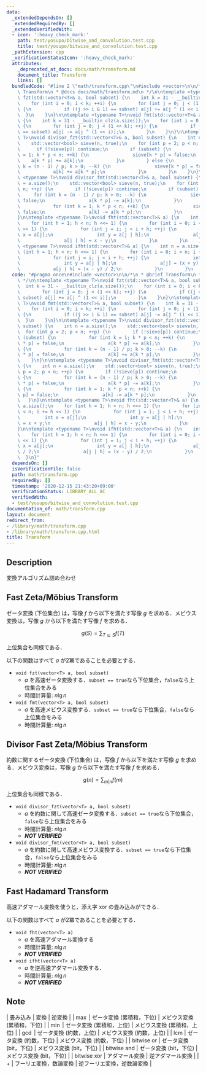 ```yaml
---
data:
  _extendedDependsOn: []
  _extendedRequiredBy: []
  _extendedVerifiedWith:
  - icon: ':heavy_check_mark:'
    path: test/yosupo/bitwise_and_convolution.test.cpp
    title: test/yosupo/bitwise_and_convolution.test.cpp
  _pathExtension: cpp
  _verificationStatusIcon: ':heavy_check_mark:'
  attributes:
    _deprecated_at_docs: docs/math/transform.md
    document_title: Transform
    links: []
  bundledCode: "#line 2 \"math/transform.cpp\"\n#include <vector>\n\n/*\n * @brief\
    \ Transform\n * @docs docs/math/transform.md\n */\n\ntemplate <typename T>\nvoid\
    \ fzt(std::vector<T>& a, bool subset) {\n    int k = 31 - __builtin_clz(a.size());\n\
    \    for (int i = 0; i < k; ++i) {\n        for (int j = 0; j < (1 << k); ++j)\
    \ {\n            if ((j >> i & 1) == subset) a[j] += a[j ^ (1 << i)];\n      \
    \  }\n    }\n}\n\ntemplate <typename T>\nvoid fmt(std::vector<T>& a, bool subset)\
    \ {\n    int k = 31 - __builtin_clz(a.size());\n    for (int i = 0; i < k; ++i)\
    \ {\n        for (int j = 0; j < (1 << k); ++j) {\n            if ((j >> i & 1)\
    \ == subset) a[j] -= a[j ^ (1 << i)];\n        }\n    }\n}\n\ntemplate <typename\
    \ T>\nvoid divisor_fzt(std::vector<T>& a, bool subset) {\n    int n = a.size();\n\
    \    std::vector<bool> sieve(n, true);\n    for (int p = 2; p < n; ++p) {\n  \
    \      if (!sieve[p]) continue;\n        if (subset) {\n            for (int k\
    \ = 1; k * p < n; ++k) {\n                sieve[k * p] = false;\n            \
    \    a[k * p] += a[k];\n            }\n        } else {\n            for (int\
    \ k = (n - 1) / p; k > 0; --k) {\n                sieve[k * p] = false;\n    \
    \            a[k] += a[k * p];\n            }\n        }\n    }\n}\n\ntemplate\
    \ <typename T>\nvoid divisor_fmt(std::vector<T>& a, bool subset) {\n    int n\
    \ = a.size();\n    std::vector<bool> sieve(n, true);\n    for (int p = 2; p <\
    \ n; ++p) {\n        if (!sieve[p]) continue;\n        if (subset) {\n       \
    \     for (int k = (n - 1) / p; k > 0; --k) {\n                sieve[k * p] =\
    \ false;\n                a[k * p] -= a[k];\n            }\n        } else {\n\
    \            for (int k = 1; k * p < n; ++k) {\n                sieve[k * p] =\
    \ false;\n                a[k] -= a[k * p];\n            }\n        }\n    }\n\
    }\n\ntemplate <typename T>\nvoid fht(std::vector<T>& a) {\n    int n = a.size();\n\
    \    for (int h = 1; h < n; h <<= 1) {\n        for (int i = 0; i < n; i += h\
    \ << 1) {\n            for (int j = i; j < i + h; ++j) {\n                int\
    \ x = a[j];\n                int y = a[j | h];\n                a[j] = x + y;\n\
    \                a[j | h] = x - y;\n            }\n        }\n    }\n}\n\ntemplate\
    \ <typename T>\nvoid ifht(std::vector<T>& a) {\n    int n = a.size();\n    for\
    \ (int h = 1; h < n; h <<= 1) {\n        for (int i = 0; i < n; i += h << 1) {\n\
    \            for (int j = i; j < i + h; ++j) {\n                int x = a[j];\n\
    \                int y = a[j | h];\n                a[j] = (x + y) / 2;\n    \
    \            a[j | h] = (x - y) / 2;\n            }\n        }\n    }\n}\n"
  code: "#pragma once\n#include <vector>\n\n/*\n * @brief Transform\n * @docs docs/math/transform.md\n\
    \ */\n\ntemplate <typename T>\nvoid fzt(std::vector<T>& a, bool subset) {\n  \
    \  int k = 31 - __builtin_clz(a.size());\n    for (int i = 0; i < k; ++i) {\n\
    \        for (int j = 0; j < (1 << k); ++j) {\n            if ((j >> i & 1) ==\
    \ subset) a[j] += a[j ^ (1 << i)];\n        }\n    }\n}\n\ntemplate <typename\
    \ T>\nvoid fmt(std::vector<T>& a, bool subset) {\n    int k = 31 - __builtin_clz(a.size());\n\
    \    for (int i = 0; i < k; ++i) {\n        for (int j = 0; j < (1 << k); ++j)\
    \ {\n            if ((j >> i & 1) == subset) a[j] -= a[j ^ (1 << i)];\n      \
    \  }\n    }\n}\n\ntemplate <typename T>\nvoid divisor_fzt(std::vector<T>& a, bool\
    \ subset) {\n    int n = a.size();\n    std::vector<bool> sieve(n, true);\n  \
    \  for (int p = 2; p < n; ++p) {\n        if (!sieve[p]) continue;\n        if\
    \ (subset) {\n            for (int k = 1; k * p < n; ++k) {\n                sieve[k\
    \ * p] = false;\n                a[k * p] += a[k];\n            }\n        } else\
    \ {\n            for (int k = (n - 1) / p; k > 0; --k) {\n                sieve[k\
    \ * p] = false;\n                a[k] += a[k * p];\n            }\n        }\n\
    \    }\n}\n\ntemplate <typename T>\nvoid divisor_fmt(std::vector<T>& a, bool subset)\
    \ {\n    int n = a.size();\n    std::vector<bool> sieve(n, true);\n    for (int\
    \ p = 2; p < n; ++p) {\n        if (!sieve[p]) continue;\n        if (subset)\
    \ {\n            for (int k = (n - 1) / p; k > 0; --k) {\n                sieve[k\
    \ * p] = false;\n                a[k * p] -= a[k];\n            }\n        } else\
    \ {\n            for (int k = 1; k * p < n; ++k) {\n                sieve[k *\
    \ p] = false;\n                a[k] -= a[k * p];\n            }\n        }\n \
    \   }\n}\n\ntemplate <typename T>\nvoid fht(std::vector<T>& a) {\n    int n =\
    \ a.size();\n    for (int h = 1; h < n; h <<= 1) {\n        for (int i = 0; i\
    \ < n; i += h << 1) {\n            for (int j = i; j < i + h; ++j) {\n       \
    \         int x = a[j];\n                int y = a[j | h];\n                a[j]\
    \ = x + y;\n                a[j | h] = x - y;\n            }\n        }\n    }\n\
    }\n\ntemplate <typename T>\nvoid ifht(std::vector<T>& a) {\n    int n = a.size();\n\
    \    for (int h = 1; h < n; h <<= 1) {\n        for (int i = 0; i < n; i += h\
    \ << 1) {\n            for (int j = i; j < i + h; ++j) {\n                int\
    \ x = a[j];\n                int y = a[j | h];\n                a[j] = (x + y)\
    \ / 2;\n                a[j | h] = (x - y) / 2;\n            }\n        }\n  \
    \  }\n}"
  dependsOn: []
  isVerificationFile: false
  path: math/transform.cpp
  requiredBy: []
  timestamp: '2020-12-15 21:43:20+09:00'
  verificationStatus: LIBRARY_ALL_AC
  verifiedWith:
  - test/yosupo/bitwise_and_convolution.test.cpp
documentation_of: math/transform.cpp
layout: document
redirect_from:
- /library/math/transform.cpp
- /library/math/transform.cpp.html
title: Transform
---
```

## Description

変換アルゴリズム詰め合わせ

## Fast Zeta/Möbius Transform

ゼータ変換 (下位集合) は，写像 $f$ から以下を満たす写像 $g$ を求める．メビウス変換は，写像 $g$ から以下を満たす写像 $f$ を求める．

$$
g(S) = \sum_{T \subseteq S} f(T)
$$

上位集合も同様である．

以下の関数はすべて $a$ が2冪であることを必要とする．

- `void fzt(vector<T> a, bool subset)`
    - $a$ を高速ゼータ変換する．`subset == true`なら下位集合，`false`なら上位集合をみる
    - 時間計算量: $n\lg n$
- `void fmt(vector<T> a, bool subset)`
    - $a$ を高速メビウス変換する．`subset == true`なら下位集合，`false`なら上位集合をみる
    - 時間計算量: $n\lg n$

## Divisor Fast Zeta/Möbius Transform

約数に関するゼータ変換 (下位集合) は，写像 $f$ から以下を満たす写像 $g$ を求める．メビウス変換は，写像 $g$ から以下を満たす写像 $f$ を求める．

$$
g(n) = \sum_{m | n} f(m)
$$

上位集合も同様である．

- `void divisor_fzt(vector<T> a, bool subset)`
    - $a$ を約数に関して高速ゼータ変換する．`subset == true`なら下位集合，`false`なら上位集合をみる
    - 時間計算量: $n\lg n$
    - ***NOT VERIFIED***
- `void divisor_fmt(vector<T> a, bool subset)`
    - $a$ を約数に関して高速メビウス変換する．`subset == true`なら下位集合，`false`なら上位集合をみる
    - 時間計算量: $n\lg n$
    - ***NOT VERIFIED***

## Fast Hadamard Transform

高速アダマール変換を使うと，添え字 xor の畳み込みができる．

以下の関数はすべて $a$ が2冪であることを必要とする．

- `void fht(vector<T> a)`
    - $a$ を高速アダマール変換する
    - 時間計算量: $n\lg n$
    - ***NOT VERIFIED***
- `void ifht(vector<T> a)`
    - $a$ を逆高速アダマール変換する．
    - 時間計算量: $n\lg n$
    - ***NOT VERIFIED***


## Note

| 畳み込み | 変換 | 逆変換 |
| $\max$ | ゼータ変換 (累積和，下位) | メビウス変換 (累積和，下位) |
| $\min$ | ゼータ変換 (累積和，上位) | メビウス変換 (累積和，上位) |
| $\gcd$ | ゼータ変換 (約数，上位) | メビウス変換 (約数，上位) |
| $\mathrm{lcm}$ | ゼータ変換 (約数，下位) | メビウス変換 (約数，下位) |
| $\mathrm{bitwise\ or}$ | ゼータ変換 (bit，下位) | メビウス変換 (bit，下位) |
| $\mathrm{bitwise\ and}$ | ゼータ変換 (bit，下位) | メビウス変換 (bit，下位) |
| $\mathrm{bitwise\ xor}$ | アダマール変換 | 逆アダマール変換 |
| $+$ | フーリエ変換，数論変換 | 逆フーリエ変換，逆数論変換 |



